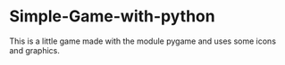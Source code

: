 # Simple-Game-with-python
This is a little game made with the module pygame and uses some icons and graphics.
